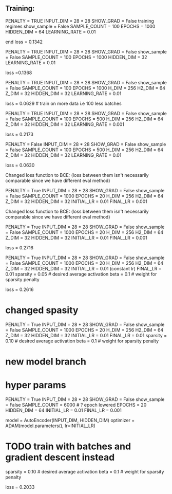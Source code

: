 

## Training:

PENALTY = TRUE
INPUT_DIM =  28 * 28
SHOW_GRAD = False  training regimes
show_sample = False
SAMPLE_COUNT = 100
EPOCHS = 1000
HIDDEN_DIM = 64
LEARNING_RATE = 0.01

end loss = 0.1342

PENALTY = TRUE
INPUT_DIM =  28 * 28
SHOW_GRAD = False
show_sample = False
SAMPLE_COUNT = 100
EPOCHS = 1000
HIDDEN_DIM = 32
LEARNING_RATE = 0.01

loss =0.1368

PENALTY = TRUE
INPUT_DIM =  28 * 28
SHOW_GRAD = False
show_sample = False
SAMPLE_COUNT = 100
EPOCHS = 1000
H_DIM = 256
H2_DIM = 64
Z_DIM = 32
HIDDEN_DIM = 32
LEARNING_RATE = 0.01

loss = 0.0629 # train on more data i.e 100  less batches 


PENALTY = TRUE
INPUT_DIM =  28 * 28
SHOW_GRAD = False
show_sample = False
SAMPLE_COUNT = 100
EPOCHS = 500
H_DIM = 256
H2_DIM = 64
Z_DIM = 32
HIDDEN_DIM = 32
LEARNING_RATE = 0.001

loss = 0.2173




PENALTY = False
INPUT_DIM =  28 * 28
SHOW_GRAD = False
show_sample = False
SAMPLE_COUNT = 100
EPOCHS = 500
H_DIM = 256
H2_DIM = 64
Z_DIM = 32
HIDDEN_DIM = 32
LEARNING_RATE = 0.01

loss = 0.0630


Changed loss function to BCE: 
(loss between them isn't necessarily comparable since we have different eval method)

PENALTY = True
INPUT_DIM =  28 * 28
SHOW_GRAD = False
show_sample = False
SAMPLE_COUNT = 1000
EPOCHS = 20
H_DIM = 256
H2_DIM = 64
Z_DIM = 32
HIDDEN_DIM = 32
INITIAL_LR = 0.01
FINAL_LR = 0.001




Changed loss function to BCE: 
(loss between them isn't necessarily comparable since we have different eval method)

PENALTY = True
INPUT_DIM =  28 * 28
SHOW_GRAD = False
show_sample = False
SAMPLE_COUNT = 1000
EPOCHS = 20
H_DIM = 256
H2_DIM = 64
Z_DIM = 32
HIDDEN_DIM = 32
INITIAL_LR = 0.01
FINAL_LR = 0.001

loss = 0.2716



PENALTY = True
INPUT_DIM =  28 * 28
SHOW_GRAD = False
show_sample = False
SAMPLE_COUNT = 1000
EPOCHS = 20
H_DIM = 256
H2_DIM = 64
Z_DIM = 32
HIDDEN_DIM = 32
INITIAL_LR = 0.01 (constant lr)
FINAL_LR = 0.01
sparsity = 0.05 # desired average activation
beta = 0.1       # weight for sparsity penalty

loss = 0.2616


# changed spasity 
PENALTY = True
INPUT_DIM =  28 * 28
SHOW_GRAD = False
show_sample = False
SAMPLE_COUNT = 1000
EPOCHS = 20
H_DIM = 256
H2_DIM = 64
Z_DIM = 32
HIDDEN_DIM = 32
INITIAL_LR = 0.01
FINAL_LR = 0.01
sparsity = 0.10 # desired average activation
beta = 0.1       # weight for sparsity penalty




# new model branch

# hyper params
PENALTY = True 
INPUT_DIM =  28 * 28
SHOW_GRAD = False
show_sample = False
SAMPLE_COUNT = 6000 # ? epoch lowered 
EPOCHS = 20
HIDDEN_DIM = 64
INITIAL_LR = 0.01
FINAL_LR = 0.001

model = AutoEncoder(INPUT_DIM, HIDDEN_DIM)
optimizer = ADAM(model.parameters(), lr=INITIAL_LR)
# TODO train with batches and gradient descent instead

sparsity = 0.10 # desired average activation
beta = 0.1       # weight for sparsity penalty



loss = 0.2033